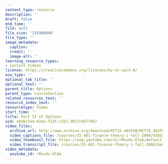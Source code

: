 ```yaml
---
content_type: resource
description: ''
draft: false
end_time: ''
file: null
file_size: '135966048'
file_type: ''
image_metadata:
  caption: ''
  credit: ''
  image-alt: ''
learning_resource_types:
- Lecture Videos
license: https://creativecommons.org/licenses/by-nc-sa/4.0/
ocw_type: ''
optional_tab_title: ''
optional_text: ''
parent_title: Options
parent_type: CourseSection
related_resources_text: ''
resource_index_text: ''
resourcetype: Video
start_time: ''
title: Part II of Options
uid: a036c7e4-62a2-f23f-c321-3017c66776b7
video_files:
  archive_url: http://www.archive.org/download/MIT15.401F08/MIT15_401F08_ses11_300k.mp4
  video_captions_file: /courses/15-401-finance-theory-i-fall-2008/926d30e69da55011bc7d512fb6de65e9_rMsu4v-UlkA.vtt
  video_thumbnail_file: https://img.youtube.com/vi/rMsu4v-UlkA/default.jpg
  video_transcript_file: /courses/15-401-finance-theory-i-fall-2008/ba43434c51ed1fa26f43bc8231360abe_rMsu4v-UlkA.pdf
video_metadata:
  youtube_id: rMsu4v-UlkA
---
```

